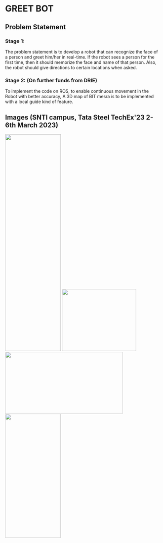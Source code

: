 # GREET BOT

## Problem Statement

### Stage 1:

The problem statement is to develop a robot that can recognize the face of a person and greet him/her in real-time. If the robot sees a person for the first time, then it should memorize the face and name of that person. Also, the robot should give directions to certain locations when asked.


### Stage 2: (On further funds from DRIE)

To implement the code on ROS, to enable continuous movement in the Robot with better accuracy, A 3D map of BIT mesra is to be implemented with a local guide kind of feature.



## Images (SNTI campus, Tata Steel TechEx'23 2-6th March 2023)


 <img src="https://github.com/khchoudhary8/GreetBot/assets/76583677/026583e9-cad2-4295-adee-204ccf50022f.jpg" width="180" height="700">
  <img src="https://github.com/khchoudhary8/GreetBot/assets/76583677/b1d9bc28-7da6-40fd-af2b-5db6029975dc" width="240" height="200">
   <img src="https://github.com/khchoudhary8/GreetBot/assets/76583677/12245464-5d20-4905-8170-9e6a791dbb6d.jpg" width="380" height="200">
      <img src="https://github.com/khchoudhary8/GreetBot/assets/76583677/acbcb5da-4ab2-49e6-b344-127c425737e7.jpg" width="180" height="400">


